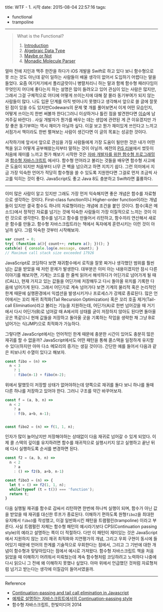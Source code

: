 title: WTF - 1. 시작
date: 2015-08-04 22:57:16
tags:
- functional
- trampoline

---

> What is the Functional?
>   1. [Introduction](/2015/08/04/wtf-1-intro/)
>   2. [Algebraic Data Type](/2015/08/04/wtf-2-adt/)
>   3. [Maybe or Not](/2015/08/04/wtf-3-fam/)
>   4. [Monadic Molecule Parser](/2015/08/04/wtf-4-parser/)


얼마 전에 지인과 맥주 한잔을 하다가 iOS 개발을 Swift로 하고 있다 보니 함수형으로
못 쓰는 것도 아닌데 같이 일하는 사람들이 배울 생각이 없어서 도입하기 어렵다는
말을 들었다. 요즘 여기저기에서 폴리글랏이니 병렬처리니 하는 말과 함께 함수형
패러다임이 무엇인지 어디에 좋다는지 하는 설명은 많이 들려오고 있어 관심이
있는 사람은 많지만, 그래서 그걸 구체적으로 어디에 어떻게 쓰이는지에 대해 잘
몰라 동기부여가 되지 않는 사람들이 많다. 나도 입문 단계를 아직 벗어나지
못했다고 생각해서 앞으로 쓸 글에 잘못된 점이 있을 수도 있지만Codewars의 문제
몇 개를 풀어보면서 이게 어떤 모습인지, 어떻게 쓰이는지 한번 써볼까 한다(그러니
이상하거나 틀린 점을 발견한다면 [이슈](https://github.com/seoh/blog/issues)에
남겨주길 바란다) . 사실 개발자가 뭔가를 배우는 데는 생업에 관련된 게
큰 이유겠지만 가장 좋은 동기부여는 역시 재미가 아닐까 싶다.  이걸 보고 뭔가
재미있게 쓰인다고 느끼고 서점가서 책이라도 한번 펼쳐보는 사람이 생긴다면 이
글의 목표는 성공한 것이다.

시작하기에 앞서서 앞으로 관심을 가질 사람들에게 가장 도움이 될만한 것은 내가
어떤 책을 읽고 어떻게 공부해왔는지부터 말하는 것이 아닐까. 예전의
[PiS 리뷰](/2015/01/18/pis-review/)에서 썼듯이
처음에 재미를 느끼고 뭔가 해보기 시작한 것은 [자바 개발자를 위한 함수형
프로그래밍](http://www.hanbit.co.kr/ebook/look.html?isbn=9788979149678)과
[함수형 자바스크립트](http://hanbit.co.kr/book/look.html?isbn=978-89-6848-079-9)
에서다.  함수형 언어라고 불리는 것들을 배우면 함수형 사고에 큰 도움이 되지만
처음부터 너무 큰 벽을 넘으려고 하면 지치기 쉽다. 그런 의미에서 지금 가장 익숙한
언어가 적당히 함수형을 쓸 수 있도록 지원한다면 그걸로 먼저 조금씩 사고를 익히는
것이 좋다. JavaScript도 좋고 Java 8도 충분하고 Swift라면 훌륭하다.

---

이미 많은 사람이 알고 있지만 그래도 가장 먼저 익숙해지면 좋은 개념은 함수를
자료형으로 생각하는 것이다. First-class function이니 Higher-order function이라는
개념들이 있지만 결국 함수도 하나의 자료형이라는 개념에 조건을 붙인 것이다.
함수(혹은 메소드)에서 정적인 자료를 넘기는 것에 익숙한 사람들이 가장 이질적으로
느끼는 것이 이런 것으로 생각한다. 함수를 넘기고 함수를 만들어서 리턴하고,
함수끼리 연산해서 새로운 함수를 만들고.  함수형 자바스크립트라는 책에서 독자에게
훈련시키는 이런 것이 아닐까 싶다. 그럼 익숙한 것부터 시작해보자.

``` js JavaScript
var count = 0;
try{ (function a(){ count++; return a(); })(); }
catch(e) { console.log(e.message, count); }
// Maximum call stack size exceeded 17926
```

JavaScript로 코딩하다 보면 재귀함수에서 로직을 잘못 짜거나 생각했던 범위를 훨씬
넘는 값을 받았을 때 저런 문제가 발생한다. 대부분은 이미 아는 내용이겠지만 잠시
다른 이야기를 해보자면, 기계는 코드를 한 줄씩 읽어서 해석하다가 어딘가로
넘어가게 될 때(CALL), 현재 가지고 있는 값들을 어딘가에 저장해두고 다시 돌아올
위치를 기록한 다음에 넘어가게 된다. 그래서 어딘가로 계속 넘어가다 보면 기계의
물리적 혹은 논리적인 한계 때문에 실행환경에서 익셉션을 발생시키거나 프로세스가
강제로 종료된다. 많은 언어에서는 꼬리 재귀 최적화(Tail Recursion Optimization)
혹은 꼬리 호출 제거(Tail-call Elimination)라고 불리는 기능을 지원하는데,
어딘가(A)로 한번 넘어갔을 때 거기에서 다시 어딘가(B)로 넘어갈 때 A에서의 상태를
굳이 저장하지 않아도 된다면 돌아올 곳은 똑같으니 현재 값들을 저장하고 돌아올
곳을 기록하는 작업을 생략한 채 그냥 B로 넘어가는 식(JMP)으로 최적화가 가능하다.

그렇다면 JavaScript에서는 언어적인 한계 때문에 충분한 시간이 있어도 충분히 많은
재귀를 할 수 없을까? JavaScript에서도 어떤 패턴을 통해 콜스택을 일정하게 유지할
수 있다(하지만 아마 다소 메모리의 증가는 생길 것이다). 간단한 예를 들어서 다음과
같은 피보나치 수열이 있다고 해보자.

``` js JavaScript
const fibo = (n) =>
  n < 3
    ? 1
    : fibo(n-1) + fibo(n-2);
```

위에서 말했듯이 저장할 상태가 없어야하는데 양쪽으로 재귀를 돌다 보니 하나를 돌때
다른 하나를 저장하고 있어야 한다. 그러니 구조를 약간 바꾸어보자.

``` js JavaScript
const f = (a, b, n) =>
  n < 2
    ? a
    : f(b, a+b, n-1);


const fibo2 = (n) => f(1, 1, n);
```

인자가 많이 늘어났지만 저장해야하는 상태없이 다음 재귀로 넘어갈 수 있게 되었다.
이제 콜 스택의 깊이를 유지하려면 함수를 재귀적으로 실행시키지 않고 실행하고
끝난 뒤에 다시 실행하도록 순서를 변경하면 된다.

``` js JavaScript
const f2 = (a, b, n) =>
  n < 2
    ? a
    : () => f2(b, a+b, n-1)

const fibo3 = (n) => {
  let t = () => f2(1, 1, n);
  while(typeof (t = t()) === 'function');
  return t;
}
```

다음 실행될 재귀를 함수로 감싸서 리턴하면 한번에 하나씩 실행이 되며, 함수가 아닌
값을 받았을 때 재귀를 대신한 루프가 종료된다. 이해하기 편하도록 원형`fibo2`을
최대한 유지해서 `fibo3`를 작성했고, 이걸 일반화시킨 패턴을 트램펄린(trampoline)
이라고 부른다. 사실 트램펄린 자체는 함수형 패턴의 예시라기보다 CPS(Continuation
passing style)의 예라고 설명하는 쪽이 더 적절하다. 다만 이 패턴이 재미있는 것은
JavaScript에서 지원하지 않는 꼬리 재귀 최적화와 지연평가의 개념, 그리고 우회
구현이 동시에 들어있기 때문에 언어의 한계를 기술적으로 우회한다는 점에서, 그리고
그 기반에 대한 개념이 함수형과 맞닿아있다는 점에서 예시로 가져왔다.  함수형
자바스크립트 책을 처음 읽었을 때 이해하기 어려워서 미뤄뒀는데 계속 함수형처럼
코딩하려고 노력하다 나중에 다시 읽으니 그 전에 왜 이해하지 못했나 싶었다. 아마
위에서 언급했던 것처럼 자료형처럼 넘기고 받는다는 생각에 이질감이 들어서였을까.

---

Reference

- [Continuation-passing and tail call elimination in Javascript](http://www.eriwen.com/javascript/cps-tail-call-elimination/)
- [예제로 설명하는 자바스크립트에서의 Continuation-passing style](http://dogfeet.github.io/articles/2012/by-example-continuation-passing-style-in-javascript.html)
- 함수형 자바스크립트, 한빛미디어 2014


